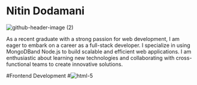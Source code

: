 # Nitin Dodamani
![github-header-image (2)](https://github.com/Nitin201/Nitin201/assets/60124943/809308d8-cb90-496d-8884-c392ea7c7533)





 As a recent graduate with a strong passion for web development, I am eager to embark on a career as a
full-stack developer. I specialize in using MongoDBand Node.js to build scalable and efficient web
applications. I am enthusiastic about learning new technologies and collaborating with cross-functional
teams to create innovative solutions.



#Frontend Development
#![html-5](https://github.com/Nitin201/Nitin201/assets/60124943/8e50e2e2-5666-4d6b-abab-b8f51babc25e)

